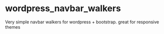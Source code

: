 # wordpress_navbar_walkers

Very simple navbar walkers for wordpress + bootstrap. great for responsive themes
